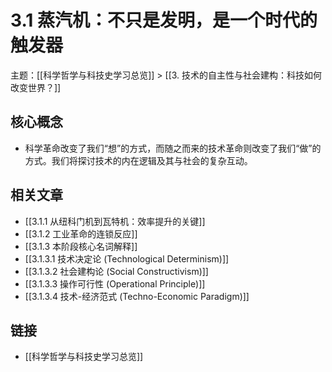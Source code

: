 # 3.1 蒸汽机：不只是发明，是一个时代的触发器

主题：[[科学哲学与科技史学习总览]] > [[3. 技术的自主性与社会建构：科技如何改变世界？]]

## 核心概念

- 科学革命改变了我们“想”的方式，而随之而来的技术革命则改变了我们“做”的方式。我们将探讨技术的内在逻辑及其与社会的复杂互动。

## 相关文章

- [[3.1.1 从纽科门机到瓦特机：效率提升的关键]]
- [[3.1.2 工业革命的连锁反应]]
- [[3.1.3 本阶段核心名词解释]]
- [[3.1.3.1 技术决定论 (Technological Determinism)]]
- [[3.1.3.2 社会建构论 (Social Constructivism)]]
- [[3.1.3.3 操作可行性 (Operational Principle)]]
- [[3.1.3.4 技术-经济范式 (Techno-Economic Paradigm)]]

## 链接

- [[科学哲学与科技史学习总览]]
